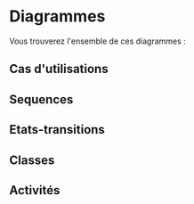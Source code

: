 # Diagrammes

Vous trouverez l'ensemble de ces diagrammes : 

## Cas d'utilisations

## Sequences

## Etats-transitions

## Classes

## Activités
